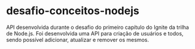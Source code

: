 # desafio-conceitos-nodejs
API desenvolvida durante o desafio do primeiro capítulo do Ignite da trilha de Node.js. Foi desenvolvida uma API para criação de usuários e todos, sendo possível adicionar, atualizar e remover os mesmos.
